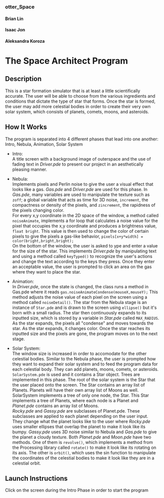 ### otter_Space
#### Brian Lin
#### Isaac Jon
#### Aleksandra Koroza

# The Space Architect Program 

## Description
This is a star formation simulator that is at least a little scientifically accurate. The user will be able to choose from the various ingredients and conditions that dictate the type of star that forms. Once the star is formed, the user may add more celestial bodies in order to create their very own solar system, which consists of planets, comets, moons, and asteroids.

## How It Works
The program is separated into 4 different phases that lead into one another: Intro, Nebula, Animation, Solar System
- Intro:<br/> 
A title screen with a background image of outerspace and the use of fading text in *Driver.pde* to present our project in an aesthetically pleasing manner.

- Nebula:<br/>
Implements pixels and Perlin noise to give the user a visual effect that looks like a gas. *Gas.pde* and *Driver.pde* are used for this phase. In *Gas.pde*, many variables are used to manipulate the texture such as `zoff`; a global variable that acts as time for 3D noise, `increment`, the compactness or density of the pixels, and `zincrement`, the rapidness of the pixels changing color.<br/> For every x,y coordinate in the 2D space of the window, a method called `noiseAnimate`, implements a for loop that calculates a noise value for the pixel that occupies the x,y coordinate and produces a brightness value, `float bright`. This value is then used to change the color of certain pixels to give the pixels a gas-like behavior, `pixels[x+y*width] = color(bright,bright,bright);`<br/> On the bottom of the window, the user is asked to ype and enter a value for the size of the star. This implements *Driver.pde* by manipulating text and using a method called `keyTyped()` to recognize the user's actions and change the text according to the keys they press. Once they enter an acceptable value, the user is prompted to click an area on the gas where they want to place the star. 

- Animation:<br/>
In *Driver.pde*, once the state is changed, the class runs a method in Gas.pde where it reads `gas.noiseAnimateCondense(mouseX,mouseY);` This method adjusts the noise value of each pixel on the screen using a method called `noiseDetail()`. The star from the Nebula stage is an instance of `Star.pde` and is drawn to the screen using `ellipse()` but it's born with a small radius. The star then continuously expands to its inputted size, which is stored by a variable in *Star.pde* called `MAX_RADIUS`. As the star expands, the pixels all "condense" and moves towards the star. As the star expands, it changes color. Once the star reaches its inputted size and the pixels are gone, the program moves on to the next stage. 

- Solar System:<br/>
The window size is increased in order to accomodate for the other celestial bodies. Similar to the Nebula phase, the user is prompted how they want to expand their solar system and to feed the program data for each celestial body. They can add planets, moons, comets, or asteroids. `SolarSystem.pde` is used and it contains a Star object. Trees are implemented in this phase. The root of the solar system is the Star that the user placed onto the screen. The Star contains an array list of Planets. Planets will have their own array list of Moons as well. SolarSystem implements a tree of only one node, the Star. This Star implements a tree of Planets, where each node is a Planet and *Planet.pde* contains an array list of Moons.<br/> *Rocky.pde* and *Gassy.pde* are subclasses of Planet.pde. These subclasses are applied to each planet depending on the user input. They change what the planet looks like to the user where *Rocky.pde* uses smaller ellipses that overlap the planet to make it look like its bumpy. *Gassy.pde* uses 3D noise similar to Nebula and *Gas.pde* to give the planet a cloudy texture. Both *Planet.pde* and *Moon.pde* have two methods. One of them is `revolve()`, which implements a method from the Processing library called `rotate()` to make it look like its rotating on its axis. The other is `orbit()`, which uses the sin function to manipulate the coordinates of the celestial bodies to make it look like they are in a celestial orbit. 

## Launch Instructions 
Click on the screen during the Intro Phase in order to start the program


